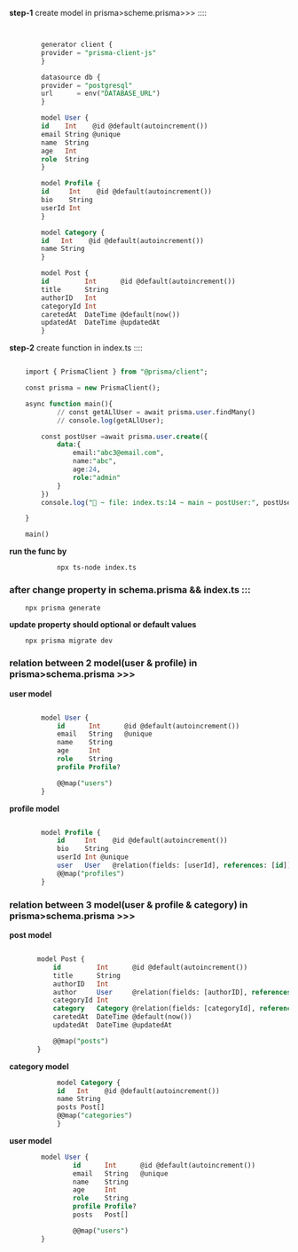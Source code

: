 
**step-1** create model in prisma>scheme.prisma>>> ::::
```sql


        generator client {
        provider = "prisma-client-js"
        }

        datasource db {
        provider = "postgresql"
        url      = env("DATABASE_URL")
        }

        model User {
        id    Int    @id @default(autoincrement())
        email String @unique
        name  String
        age   Int
        role  String
        }

        model Profile {
        id     Int    @id @default(autoincrement())
        bio    String
        userId Int
        }

        model Category {
        id   Int    @id @default(autoincrement())
        name String
        }

        model Post {
        id         Int      @id @default(autoincrement())
        title      String
        authorID   Int
        categoryId Int
        caretedAt  DateTime @default(now())
        updatedAt  DateTime @updatedAt
        }


```

**step-2** create function in index.ts ::::

```sql

    import { PrismaClient } from "@prisma/client";

    const prisma = new PrismaClient();

    async function main(){
            // const getALlUser = await prisma.user.findMany()
            // console.log(getALlUser);

        const postUser =await prisma.user.create({
            data:{
                email:"abc3@email.com",
                name:"abc",
                age:24,
                role:"admin"
            }
        })
        console.log("🚀 ~ file: index.ts:14 ~ main ~ postUser:", postUser)

    }

    main()
```


**run the func by**

                npx ts-node index.ts

### after change property in schema.prisma && index.ts :::

        npx prisma generate 

**update property should optional or default values**
       
        npx prisma migrate dev 



### relation between 2 model(user & profile) in prisma>schema.prisma >>>

**user model**
```sql

        model User {
            id      Int      @id @default(autoincrement())
            email   String   @unique
            name    String
            age     Int
            role    String
            profile Profile?

            @@map("users")
        }


```
**profile model**

```sql

        model Profile {
            id     Int    @id @default(autoincrement())
            bio    String
            userId Int @unique
            user   User   @relation(fields: [userId], references: [id])
            @@map("profiles")
        }
```

### relation between 3 model(user & profile & category) in prisma>schema.prisma >>>

**post model**

 ```sql
 
        model Post {
            id         Int      @id @default(autoincrement())
            title      String
            authorID   Int
            author     User     @relation(fields: [authorID], references: [id])
            categoryId Int
            category   Category @relation(fields: [categoryId], references: [id])
            caretedAt  DateTime @default(now())
            updatedAt  DateTime @updatedAt

            @@map("posts")
        }

 ```
**category model**

```sql
            model Category {
            id   Int    @id @default(autoincrement())
            name String
            posts Post[]
            @@map("categories")
            }
```
**user model**

```sql
        model User {
                id      Int      @id @default(autoincrement())
                email   String   @unique
                name    String
                age     Int
                role    String
                profile Profile?
                posts   Post[]

                @@map("users")
        }
```